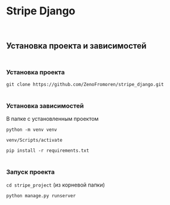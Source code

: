 # Stripe Django <br /><br />

## Установка проекта и зависимостей <br /><br />

### Установка проекта
```git clone https://github.com/ZenoFromoren/stripe_django.git``` <br /><br />

### Установка зависимостей
В папке с установленным проектом

```python -m venv venv```

```venv/Scripts/activate```

```pip install -r requirements.txt``` <br /><br />

### Запуск проекта
```cd stripe_project``` (из корневой папки)

```python manage.py runserver``` <br /><br />
